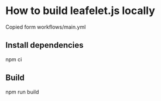 # How to build leafelet.js locally
Copied form workflows/main.yml

## Install dependencies
npm ci

## Build
npm run build

